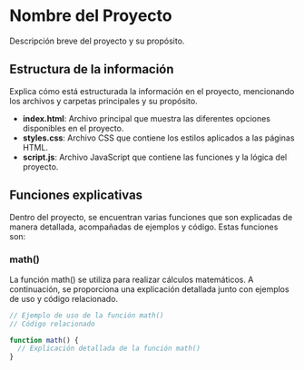 # Nombre del Proyecto

Descripción breve del proyecto y su propósito.

## Estructura de la información

Explica cómo está estructurada la información en el proyecto, mencionando los archivos y carpetas principales y su propósito.

- **index.html**: Archivo principal que muestra las diferentes opciones disponibles en el proyecto.
- **styles.css**: Archivo CSS que contiene los estilos aplicados a las páginas HTML.
- **script.js**: Archivo JavaScript que contiene las funciones y la lógica del proyecto.

## Funciones explicativas

Dentro del proyecto, se encuentran varias funciones que son explicadas de manera detallada, acompañadas de ejemplos y código. Estas funciones son:

### math()

La función math() se utiliza para realizar cálculos matemáticos. A continuación, se proporciona una explicación detallada junto con ejemplos de uso y código relacionado.

```javascript
// Ejemplo de uso de la función math()
// Código relacionado

function math() {
  // Explicación detallada de la función math()
}
```
